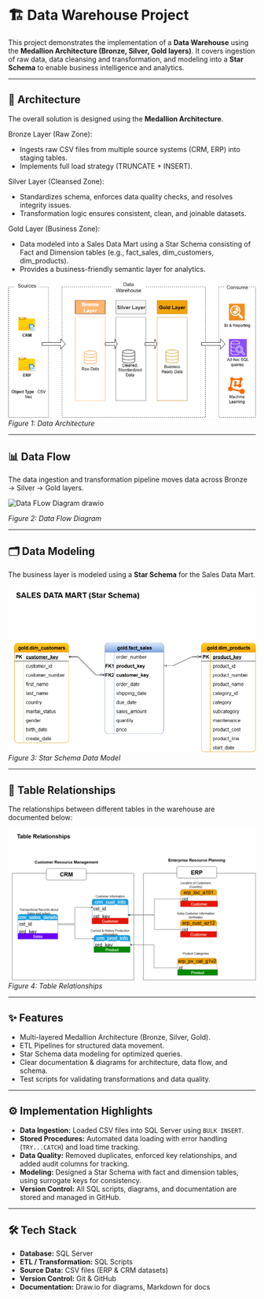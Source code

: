 # 🏗️ Data Warehouse Project  

This project demonstrates the implementation of a **Data Warehouse** using the **Medallion Architecture (Bronze, Silver, Gold layers)**. It covers ingestion of raw data, data cleansing and transformation, and modeling into a **Star Schema** to enable business intelligence and analytics.  

---

## 📐 Architecture  

The overall solution is designed using the **Medallion Architecture**.  

Bronze Layer (Raw Zone):
- Ingests raw CSV files from multiple source systems (CRM, ERP) into staging tables. 
- Implements full load strategy (TRUNCATE + INSERT).

Silver Layer (Cleansed Zone):
- Standardizes schema, enforces data quality checks, and resolves integrity issues. 
- Transformation logic ensures consistent, clean, and joinable datasets.

Gold Layer (Business Zone):
- Data modeled into a Sales Data Mart using a Star Schema consisting of Fact and Dimension tables (e.g., fact_sales, dim_customers, dim_products). 
- Provides a business-friendly semantic layer for analytics.

![Data Architecture](./Docs/Data%20Architecture.drawio.png)  
*Figure 1: Data Architecture*  

---

## 📊 Data Flow  

The data ingestion and transformation pipeline moves data across Bronze → Silver → Gold layers.  

<img width="687" height="531" alt="Data FLow Diagram drawio" src="https://github.com/user-attachments/assets/fa906602-5b5d-4ad8-bab8-a5869e7757da" />  

*Figure 2: Data Flow Diagram*  

---

## 🗂️ Data Modeling  

The business layer is modeled using a **Star Schema** for the Sales Data Mart.  

![Data Model (Star Schema)](./Docs/Data%20Model%20(Star%20Schema).drawio.png)  
*Figure 3: Star Schema Data Model*  

---

## 🔗 Table Relationships  

The relationships between different tables in the warehouse are documented below:  

![Table Relations](./Docs/Table%20Relations.png)  
*Figure 4: Table Relationships*  

---
## ✨ Features
- Multi-layered Medallion Architecture (Bronze, Silver, Gold).
- ETL Pipelines for structured data movement.
- Star Schema data modeling for optimized queries.
- Clear documentation & diagrams for architecture, data flow, and schema.
- Test scripts for validating transformations and data quality.

---
## ⚙️ Implementation Highlights  

- **Data Ingestion:** Loaded CSV files into SQL Server using `BULK INSERT`.  
- **Stored Procedures:** Automated data loading with error handling (`TRY...CATCH`) and load time tracking.  
- **Data Quality:** Removed duplicates, enforced key relationships, and added audit columns for tracking.  
- **Modeling:** Designed a Star Schema with fact and dimension tables, using surrogate keys for consistency.  
- **Version Control:** All SQL scripts, diagrams, and documentation are stored and managed in GitHub.  

---
## 🛠 Tech Stack
- **Database:** SQL Server
- **ETL / Transformation:** SQL Scripts
- **Source Data:** CSV files (ERP & CRM datasets)
- **Version Control:** Git & GitHub
- **Documentation:** Draw.io for diagrams, Markdown for docs
